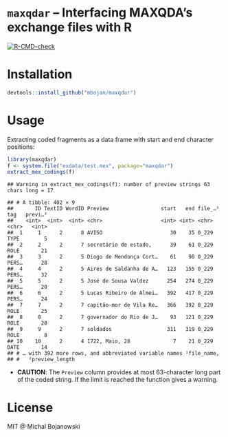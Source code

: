 `maxqdar` – Interfacing MAXQDA’s exchange files with R
================

<!-- badges: start -->

[![R-CMD-check](https://github.com/mbojan/maxqdar/actions/workflows/R-CMD-check.yaml/badge.svg)](https://github.com/mbojan/maxqdar/actions/workflows/R-CMD-check.yaml)
<!-- badges: end -->

# Installation

``` r
devtools::install_github("mbojan/maxqdar")
```

# Usage

Extracting coded fragments as a data frame with start and end character
positions:

``` r
library(maxqdar)
f <- system.file("exdata/test.mex", package="maxqdar")
extract_mex_codings(f)
```

    ## Warning in extract_mex_codings(f): number of preview strings 63 chars long = 17

    ## # A tibble: 402 × 9
    ##       ID TextID WordID Preview                 start   end file_…¹ tag   previ…²
    ##    <int>  <int>  <int> <chr>                   <int> <int> <chr>   <chr>   <int>
    ##  1     1      2      8 AVISO                      30    35 0_229   TYPE        5
    ##  2     2      2      7 secretário de estado,      39    61 0_229   ROLE       21
    ##  3     3      2      5 Diogo de Mendonça Cort…    61    90 0_229   PERS…      28
    ##  4     4      2      5 Aires de Saldanha de A…   123   155 0_229   PERS…      32
    ##  5     5      2      5 José de Sousa Valdez      254   274 0_229   PERS…      20
    ##  6     6      2      5 Lucas Ribeiro de Almei…   392   417 0_229   PERS…      24
    ##  7     7      2      7 capitão-mor de Vila Re…   366   392 0_229   ROLE       25
    ##  8     8      2      7 governador do Rio de J…    93   121 0_229   ROLE       28
    ##  9     9      2      7 soldados                  311   319 0_229   ROLE        8
    ## 10    10      2      4 1722, Maio, 28              7    21 0_229   DATE       14
    ## # … with 392 more rows, and abbreviated variable names ¹​file_name,
    ## #   ²​preview_length

-   **CAUTION**: The `Preview` column provides at most 63-character long
    part of the coded string. If the limit is reached the function gives
    a warning.

# License

MIT @ Michal Bojanowski
